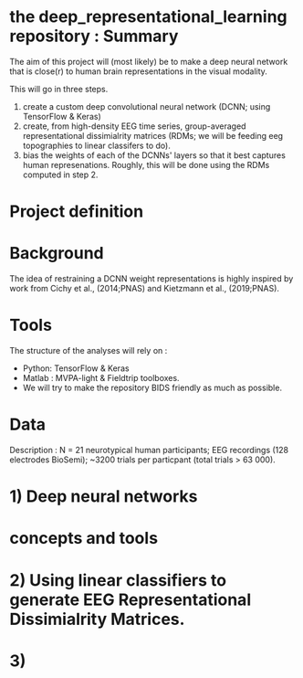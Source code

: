 # the deep_representational_learning repository : Summary

The aim of this project will (most likely) be to make a deep neural network that is close(r) to human brain representations in the visual modality.

 
This will go in three steps.

1) create a custom deep convolutional neural network (DCNN; using  TensorFlow & Keras)
2) create, from high-density EEG time series, group-averaged representational dissimialrity matrices (RDMs; we will be feeding eeg topographies to linear classifers to do).
3) bias the weights of each of the DCNNs' layers so that it best captures human represenations. Roughly, this will be done using the RDMs computed in step 2. 

# Project definition
# Background

The idea of restraining a DCNN  weight representations is highly inspired by work from Cichy et al., (2014;PNAS) and Kietzmann et al., (2019;PNAS).


# Tools

The structure of the analyses  will rely on :

- Python: TensorFlow & Keras
- Matlab : MVPA-light & Fieldtrip toolboxes.
- We will try to make the repository BIDS friendly as much as possible.

# Data

Description : N = 21 neurotypical human participants; EEG recordings (128 electrodes BioSemi); 
~3200 trials per particpant (total trials > 63 000).





# 1) Deep neural networks
# concepts and tools




# 2) Using linear classifiers to generate EEG Representational Dissimialrity Matrices.




# 3) 

